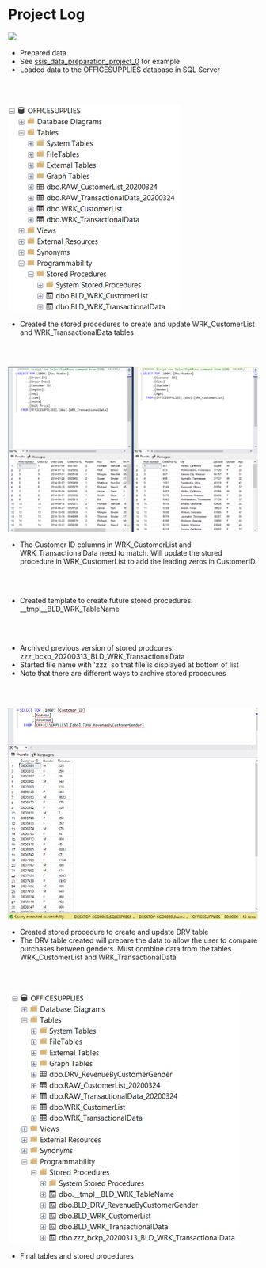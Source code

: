 # Project Log

![](/images/raw.png)
* Prepared data
* See [ssis_data_preparation_project_0](https://github.com/timamero/ssis_data_preparation_project_0) for example 
* Loaded data to the OFFICESUPPLIES database in SQL Server
<br/>
<br/>

![](/images/wrk.png)
* Created the stored procedures to create and update WRK_CustomerList and WRK_TransactionalData tables
<br/>
<br/>

![](/images/wrktables.png)
* The Customer ID columns in WRK_CustomerList and WRK_TransactionalData need to match.  Will update the stored procedure in WRK_CustomerList to add the leading zeros in CustomerID.
<br/>
<br/>

* Created template to create future stored procedures: __tmpl__BLD_WRK_TableName
<br/>
<br/>

* Archived previous version of stored prodcures: zzz_bckp_20200313_BLD_WRK_TransactionalData
* Started file name with 'zzz' so that file is displayed at bottom of list
* Note that there are different ways to archive stored procedures
<br/>
<br/>

![](/images/drv.png)
* Created stored procedure to create and update DRV table
* The DRV table created will prepare the data to allow the user to compare purchases between genders.  Must combine data from the tables WRK_CustomerList and WRK_TransactionalData
<br/>
<br/>

![](/images/final.png)
* Final tables and stored procedures